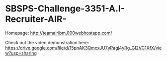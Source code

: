 # SBSPS-Challenge-3351-A.I-Recruiter-AIR-
Homepage: http://teamairibm.000webhostapp.com/

Check out the video demonstration here: https://drive.google.com/file/d/15pnAK3QmcxJU7yPagj4yRg_GI2VC1XfX/view?usp=sharing
